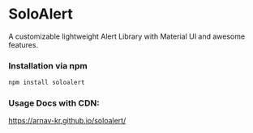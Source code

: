 # SoloAlert
A customizable lightweight Alert Library with Material UI and awesome features.

### Installation via npm

```cmd
npm install soloalert
```


### Usage Docs with CDN:
https://arnav-kr.github.io/soloalert/
